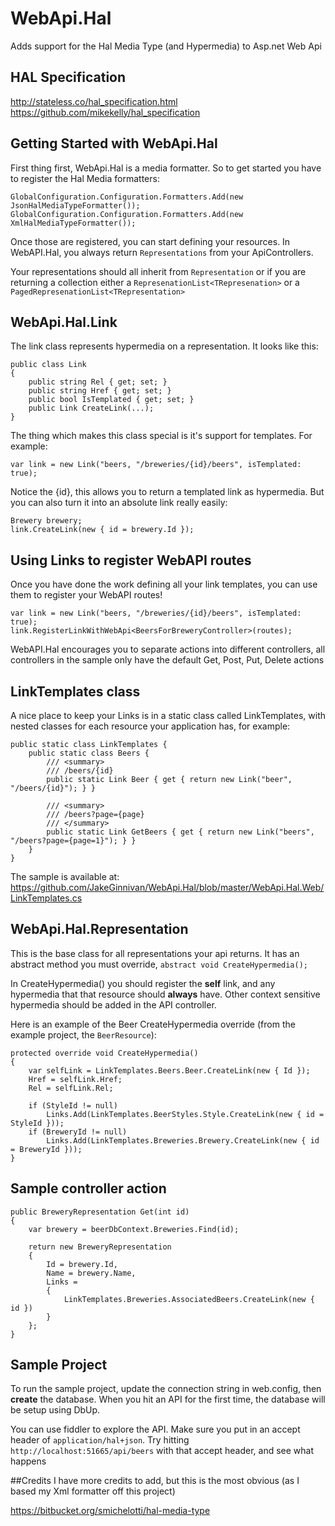 WebApi.Hal
==========

Adds support for the Hal Media Type (and Hypermedia) to Asp.net Web Api

HAL Specification
-----------------
http://stateless.co/hal_specification.html  
https://github.com/mikekelly/hal_specification


Getting Started with WebApi.Hal
-------------------------------
First thing first, WebApi.Hal is a media formatter. So to get started you have to register the Hal Media formatters:

	GlobalConfiguration.Configuration.Formatters.Add(new JsonHalMediaTypeFormatter());
	GlobalConfiguration.Configuration.Formatters.Add(new XmlHalMediaTypeFormatter());

Once those are registered, you can start defining your resources. In WebAPI.Hal, you always return `Representations` from your ApiControllers.

Your representations should all inherit from `Representation` or if you are returning a collection either 
a `RepresenationList<TRepresenation>` or a `PagedRepresenationList<TRepresentation>`

WebApi.Hal.Link
---------------
The link class represents hypermedia on a representation. It looks like this:

	public class Link
	{
		public string Rel { get; set; }
		public string Href { get; set; }
		public bool IsTemplated { get; set; }
		public Link CreateLink(...);
	}

The thing which makes this class special is it's support for templates. For example:

	var link = new Link("beers, "/breweries/{id}/beers", isTemplated: true);

Notice the {id}, this allows you to return a templated link as hypermedia. But you can also turn it into an absolute link really easily:

	Brewery brewery;
	link.CreateLink(new { id = brewery.Id });

Using Links to register WebAPI routes
-------------------------------------
Once you have done the work defining all your link templates, you can use them to register your WebAPI routes!

	var link = new Link("beers, "/breweries/{id}/beers", isTemplated: true);
	link.RegisterLinkWithWebApi<BeersForBreweryController>(routes);

WebAPI.Hal encourages you to separate actions into different controllers, all controllers in the sample only have the default Get, Post, Put, Delete actions

LinkTemplates class
-------------------
A nice place to keep your Links is in a static class called LinkTemplates, with nested classes for each resource your application has, for example:

    public static class LinkTemplates {
		public static class Beers {
			/// <summary>
			/// /beers/{id}
			public static Link Beer { get { return new Link("beer", "/beers/{id}"); } }

			/// <summary>
            /// /beers?page={page}
            /// </summary>
            public static Link GetBeers { get { return new Link("beers", "/beers?page={page=1}"); } }
		}
	}

The sample is available at: https://github.com/JakeGinnivan/WebApi.Hal/blob/master/WebApi.Hal.Web/LinkTemplates.cs

WebApi.Hal.Representation
-------------------------
This is the base class for all representations your api returns. It has an abstract method you must override, `abstract void CreateHypermedia();` 

In CreateHypermedia() you should register the **self** link, and any hypermedia that that resource should **always** have.
Other context sensitive hypermedia should be added in the API controller. 

Here is an example of the Beer CreateHypermedia override (from the example project, the `BeerResource`):

	protected override void CreateHypermedia()
	{
		var selfLink = LinkTemplates.Beers.Beer.CreateLink(new { Id });
		Href = selfLink.Href;
		Rel = selfLink.Rel;

		if (StyleId != null)
			Links.Add(LinkTemplates.BeerStyles.Style.CreateLink(new { id = StyleId }));
		if (BreweryId != null)
			Links.Add(LinkTemplates.Breweries.Brewery.CreateLink(new { id = BreweryId }));
	}

Sample controller action
------------------------

	public BreweryRepresentation Get(int id)
	{
		var brewery = beerDbContext.Breweries.Find(id);

		return new BreweryRepresentation
		{
			Id = brewery.Id,
			Name = brewery.Name,
			Links =
			{
				LinkTemplates.Breweries.AssociatedBeers.CreateLink(new { id })
			}
		};
	}

## Sample Project
To run the sample project, update the connection string in web.config, then **create** the database. When you hit an API for the first time, the database will be setup using DbUp.

You can use fiddler to explore the API. Make sure you put in an accept header of `application/hal+json`. Try hitting `http://localhost:51665/api/beers` with that accept header, and see what happens

##Credits
I have more credits to add, but this is the most obvious (as I based my Xml formatter off this project)

https://bitbucket.org/smichelotti/hal-media-type
